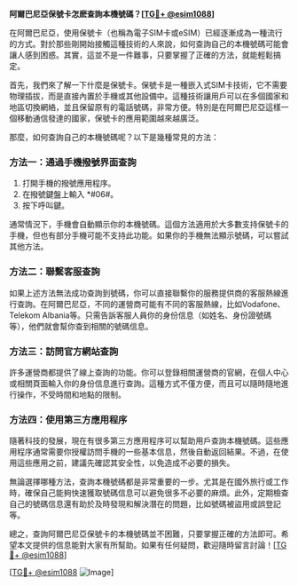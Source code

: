 **阿爾巴尼亞保號卡怎麽查詢本機號碼？[[TG💪+ @esim1088](https://t.me/s/esim1088)]**

在阿爾巴尼亞，使用保號卡（也稱為電子SIM卡或eSIM）已經逐漸成為一種流行的方式。對於那些剛開始接觸這種技術的人來說，如何查詢自己的本機號碼可能會讓人感到困惑。其實，這並不是一件難事，只要掌握了正確的方法，就能輕鬆搞定。

首先，我們來了解一下什麼是保號卡。保號卡是一種嵌入式SIM卡技術，它不需要物理插拔，而是直接內置於手機或其他設備中。這種技術讓用戶可以在多個國家和地區切換網絡，並且保留原有的電話號碼，非常方便。特別是在阿爾巴尼亞這樣一個移動通信發達的國家，保號卡的應用範圍越來越廣泛。

那麼，如何查詢自己的本機號碼呢？以下是幾種常見的方法：

### 方法一：通過手機撥號界面查詢

1. 打開手機的撥號應用程序。
2. 在撥號鍵盤上輸入 *#06#。
3. 按下呼叫鍵。

通常情況下，手機會自動顯示你的本機號碼。這個方法適用於大多數支持保號卡的手機，但也有部分手機可能不支持此功能。如果你的手機無法顯示號碼，可以嘗試其他方法。

### 方法二：聯繫客服查詢

如果上述方法無法成功查詢到號碼，你可以直接聯繫你的服務提供商的客服熱線進行查詢。在阿爾巴尼亞，不同的運營商可能有不同的客服熱線，比如Vodafone、Telekom Albania等。只需告訴客服人員你的身份信息（如姓名、身份證號碼等），他們就會幫你查到相關的號碼信息。

### 方法三：訪問官方網站查詢

許多運營商都提供了線上查詢的功能。你可以登錄相關運營商的官網，在個人中心或相關頁面輸入你的身份信息進行查詢。這種方式不僅方便，而且可以隨時隨地進行操作，不受時間和地點的限制。

### 方法四：使用第三方應用程序

隨著科技的發展，現在有很多第三方應用程序可以幫助用戶查詢本機號碼。這些應用程序通常需要你授權訪問手機的一些基本信息，然後自動返回結果。不過，在使用這些應用之前，建議先確認其安全性，以免造成不必要的損失。

無論選擇哪種方法，查詢本機號碼都是非常重要的一步。尤其是在國外旅行或工作時，確保自己能夠快速獲取號碼信息可以避免很多不必要的麻煩。此外，定期檢查自己的號碼信息還有助於及時發現和解決潛在的問題，比如號碼被盜用或誤登記等。

總之，查詢阿爾巴尼亞保號卡的本機號碼並不困難，只要掌握正確的方法即可。希望本文提供的信息能對大家有所幫助。如果有任何疑問，歡迎隨時留言討論！[[TG💪+ @esim1088](https://t.me/s/esim1088)]

[[TG💪+ @esim1088](https://t.me/s/esim1088) ![Image](https://i.postimg.cc/4NQfJmqS/Snipaste-2025-05-13-00-14-12.png)]